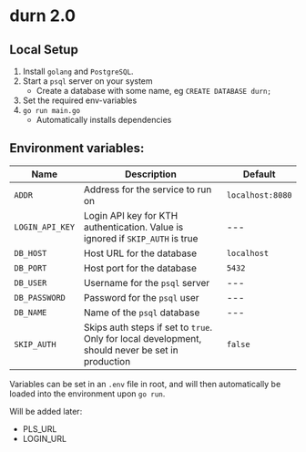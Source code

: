 # durn 2.0

## Local Setup

1. Install `golang` and `PostgreSQL`.
2. Start a `psql` server on your system
    - Create a database with some name, eg `CREATE DATABASE durn;`
3. Set the required env-variables
4. `go run main.go`
    - Automatically installs dependencies

## Environment variables:

Name | Description | Default
--- | --- | ---
`ADDR` | Address for the service to run on | `localhost:8080`
`LOGIN_API_KEY` | Login API key for KTH authentication. Value is ignored if `SKIP_AUTH` is true | ---
`DB_HOST` | Host URL for the database | `localhost`
`DB_PORT` | Host port for the database | `5432`
`DB_USER` | Username for the `psql` server | ---
`DB_PASSWORD` | Password for the `psql` user | ---
`DB_NAME` | Name of the `psql` database | ---
`SKIP_AUTH` | Skips auth steps if set to `true`. Only for local development, should never be set in production | `false`

Variables can be set in an `.env` file in root, and will then automatically be loaded into the environment upon `go run`.

Will be added later:
- PLS_URL
- LOGIN_URL